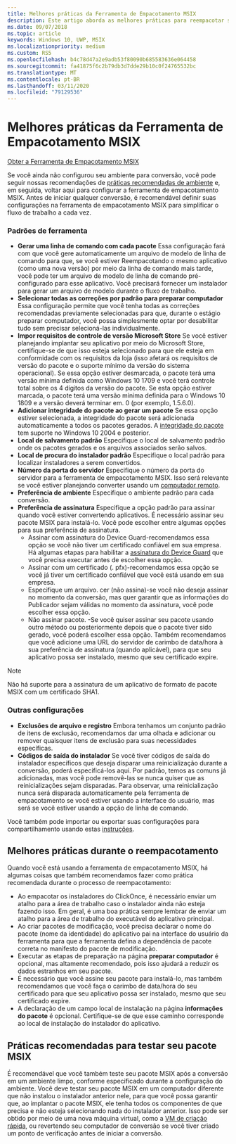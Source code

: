 ```yaml
---
title: Melhores práticas da Ferramenta de Empacotamento MSIX
description: Este artigo aborda as melhores práticas para reempacotar seu aplicativo para MSIX e usar a Ferramenta de Empacotamento MSIX.
ms.date: 09/07/2018
ms.topic: article
keywords: Windows 10, UWP, MSIX
ms.localizationpriority: medium
ms.custom: RS5
ms.openlocfilehash: b4c78d47a2e9adb53f80090b685583636e064458
ms.sourcegitcommit: fa41875f6c2b79db3d7dde29b10c0f24765532bc
ms.translationtype: MT
ms.contentlocale: pt-BR
ms.lasthandoff: 03/11/2020
ms.locfileid: "79129536"
---
```

# <a name="best-practices-for-the-msix-packaging-tool"></a>Melhores práticas da Ferramenta de Empacotamento MSIX

<div class="nextstepaction"><p><a class="x-hidden-focus" href="https://www.microsoft.com/en-us/p/msix-packaging-tool/9n5lw3jbcxkf" data-linktype="external">Obter a Ferramenta de Empacotamento MSIX</a></p></div>

Se você ainda não configurou seu ambiente para conversão, você pode seguir nossas recomendações de [práticas recomendadas de ambiente](prepare-your-environment.md) e, em seguida, voltar aqui para configurar a ferramenta de empacotamento MSIX. Antes de iniciar qualquer conversão, é recomendável definir suas configurações na ferramenta de empacotamento MSIX para simplificar o fluxo de trabalho a cada vez.

### <a name="tool-defaults"></a>Padrões de ferramenta

- **Gerar uma linha de comando com cada pacote** Essa configuração fará com que você gere automaticamente um arquivo de modelo de linha de comando para que, se você estiver Reempacotando o mesmo aplicativo (como uma nova versão) por meio da linha de comando mais tarde, você pode ter um arquivo de modelo de linha de comando pré-configurado para esse aplicativo. Você precisará fornecer um instalador para gerar um arquivo de modelo durante o fluxo de trabalho.
- **Selecionar todas as correções por padrão para preparar computador** Essa configuração permite que você tenha todas as correções recomendadas previamente selecionadas para que, durante o estágio preparar computador, você possa simplesmente optar por desabilitar tudo sem precisar selecioná-las individualmente.
- **Impor requisitos de controle de versão Microsoft Store** Se você estiver planejando implantar seu aplicativo por meio do Microsoft Store, certifique-se de que isso esteja selecionado para que ele esteja em conformidade com os requisitos da loja (isso afetará os requisitos de versão do pacote e o suporte mínimo da versão do sistema operacional). Se essa opção estiver desmarcada, o pacote terá uma versão mínima definida como Windows 10 1709 e você terá controle total sobre os 4 dígitos da versão do pacote. Se esta opção estiver marcada, o pacote terá uma versão mínima definida para o Windows 10 1809 e a versão deverá terminar em. 0 (por exemplo, 1.5.6.0).
- **Adicionar integridade do pacote ao gerar um pacote** Se essa opção estiver selecionada, a integridade do pacote será adicionada automaticamente a todos os pacotes gerados. A [integridade do pacote](https://docs.microsoft.com/uwp/schemas/appxpackage/uapmanifestschema/element-uap10-packageintegrity) tem suporte no Windows 10 2004 e posterior.
- **Local de salvamento padrão** Especifique o local de salvamento padrão onde os pacotes gerados e os arquivos associados serão salvos.
- **Local de procura do instalador padrão** Especifique o local padrão para localizar instaladores a serem convertidos.
- **Número da porta do servidor** Especifique o número da porta do servidor para a ferramenta de empacotamento MSIX. Isso será relevante se você estiver planejando converter usando um [computador remoto](remote-conversion-setup.md). 
- **Preferência de ambiente** Especifique o ambiente padrão para cada conversão.
- **Preferência de assinatura** Especifique a opção padrão para assinar quando você estiver convertendo aplicativos. É necessário assinar seu pacote MSIX para instalá-lo. Você pode escolher entre algumas opções para sua preferência de assinatura.
    - Assinar com assinatura do Device Guard-recomendamos essa opção se você não tiver um certificado confiável em sua empresa. Há algumas etapas para habilitar a [assinatura do Device Guard](../package/signing-package-device-guard-signing.md) que você precisa executar antes de escolher essa opção. 
    - Assinar com um certificado (. pfx)-recomendamos essa opção se você já tiver um certificado confiável que você está usando em sua empresa.
    - Especifique um arquivo. cer (não assina)-se você não deseja assinar no momento da conversão, mas quer garantir que as informações do Publicador sejam válidas no momento da assinatura, você pode escolher essa opção.
    - Não assinar pacote. -Se você quiser assinar seu pacote usando outro método ou posteriormente depois que o pacote tiver sido gerado, você poderá escolher essa opção.
    Também recomendamos que você adicione uma URL do servidor de carimbo de data/hora à sua preferência de assinatura (quando aplicável), para que seu aplicativo possa ser instalado, mesmo que seu certificado expire.   

> [!Note]
> Não há suporte para a assinatura de um aplicativo de formato de pacote MSIX com um certificado SHA1.

### <a name="other-settings"></a>Outras configurações

- **Exclusões de arquivo e registro** Embora tenhamos um conjunto padrão de itens de exclusão, recomendamos dar uma olhada e adicionar ou remover quaisquer itens de exclusão para suas necessidades específicas. 
- **Códigos de saída do instalador** Se você tiver códigos de saída do instalador específicos que deseja disparar uma reinicialização durante a conversão, poderá especificá-los aqui. Por padrão, temos as comuns já adicionadas, mas você pode removê-las se nunca quiser que as reinicializações sejam disparadas. Para observar, uma reinicialização nunca será disparada automaticamente pela ferramenta de empacotamento se você estiver usando a interface do usuário, mas será se você estiver usando a opção de linha de comando. 
 
Você também pode importar ou exportar suas configurações para compartilhamento usando estas [instruções](duplicate-tool-settings-across-devices.md). 

## <a name="best-practices-during-repackaging"></a>Melhores práticas durante o reempacotamento

Quando você está usando a ferramenta de empacotamento MSIX, há algumas coisas que também recomendamos fazer como prática recomendada durante o processo de reempacotamento:

- Ao empacotar os instaladores do ClickOnce, é necessário enviar um atalho para a área de trabalho caso o instalador ainda não esteja fazendo isso. Em geral, é uma boa prática sempre lembrar de enviar um atalho para a área de trabalho do executável do aplicativo principal.
- Ao criar pacotes de modificação, você precisa declarar o nome do pacote (nome da identidade) do aplicativo pai na interface do usuário da ferramenta para que a ferramenta defina a dependência de pacote correta no manifesto do pacote de modificação.
- Executar as etapas de preparação na página **preparar computador** é opcional, mas altamente recomendado, pois isso ajudará a reduzir os dados estranhos em seu pacote.
- É necessário que você assine seu pacote para instalá-lo, mas também recomendamos que você faça o carimbo de data/hora do seu certificado para que seu aplicativo possa ser instalado, mesmo que seu certificado expire.
- A declaração de um campo local de instalação na página **informações do pacote** é opcional. Certifique-se de que esse caminho corresponde ao local de instalação do instalador do aplicativo.

## <a name="best-practices-for-testing-your-msix-package"></a>Práticas recomendadas para testar seu pacote MSIX

É recomendável que você também teste seu pacote MSIX após a conversão em um ambiente limpo, conforme especificado durante a configuração do ambiente. Você deve testar seu pacote MSIX em um computador diferente que não instalou o instalador anterior nele, para que você possa garantir que, ao implantar o pacote MSIX, ele tenha todos os componentes de que precisa e não esteja selecionando nada do instalador anterior. Isso pode ser obtido por meio de uma nova máquina virtual, como a [VM de criação rápida](Quick-Create-VM.md), ou revertendo seu computador de conversão se você tiver criado um ponto de verificação antes de iniciar a conversão.
